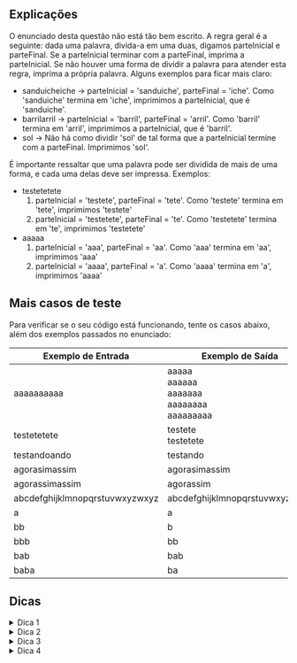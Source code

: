 ## Explicações
O enunciado desta questão não está tão bem escrito. A regra geral é a seguinte: dada uma palavra, divida-a em uma duas, digamos parteInicial e parteFinal. Se a parteInicial terminar com a parteFinal, imprima a parteInicial. Se não houver uma forma de dividir a palavra para atender esta regra, imprima a própria palavra.
Alguns exemplos para ficar mais claro:
- sanduicheiche -> parteInicial = 'sanduiche', parteFinal = 'iche'. Como 'sanduiche' termina em 'iche', imprimimos a parteInicial, que é 'sanduiche'.
- barrilarril -> parteInicial = 'barril', parteFinal = 'arril'. Como 'barril' termina em 'arril', imprimimos a parteInicial, que é 'barril'.
- sol -> Não há como dividir 'sol' de tal forma que a parteInicial termine com a parteFinal. Imprimimos 'sol'.

É importante ressaltar que uma palavra pode ser dividida de mais de uma forma, e cada uma delas deve ser impressa. Exemplos:
- testetetete
    1. parteInicial = 'testete', parteFinal = 'tete'. Como 'testete' termina em 'tete', imprimimos 'testete'
    1. parteInicial = 'testetete', parteFinal = 'te'. Como 'testetete' termina em 'te', imprimimos 'testetete'
- aaaaa
    1. parteInicial = 'aaa', parteFinal = 'aa'. Como 'aaa' termina em 'aa', imprimimos 'aaa'
    1. parteInicial = 'aaaa', parteFinal = 'a'. Como 'aaaa' termina em 'a', imprimimos 'aaaa'

## Mais casos de teste
Para verificar se o seu código está funcionando, tente os casos abaixo, além dos exemplos passados no enunciado:

| Exemplo de Entrada | Exemplo de Saída|
| ---|--- |
|aaaaaaaaaa|aaaaa<br />aaaaaa<br />aaaaaaa<br />aaaaaaaa<br />aaaaaaaaa|
|testetetete|testete<br />testetete|
|testandoando|testando|
|agorasimassim|agorasimassim|
|agorassimassim|agorassim|
|abcdefghijklmnopqrstuvwxyzwxyz|abcdefghijklmnopqrstuvwxyzwxyz|
|a|a|
|bb|b|
|bbb|bb|
|bab|bab|
|baba|ba|

## Dicas
<details> 
  <summary>Dica 1</summary>
   Como você pode garantir que todas as formas de dividir a palavra em duas serão testadas?
</details>
<details> 
  <summary>Dica 2</summary>
   Ao invés de checar caractere a caractere para verificar se uma palavra termina com outra, tente utilizar o método endsWith
</details>
<details> 
  <summary>Dica 3</summary>
   Lembre de garantir que todas as saídas de uma palavra sejam impressas, e de que elas estejam em ordem crescente de tamanho. Isso significa que você não deve utilizar um break e deve percorrer a palavra do início ao fim, e não do fim ao início.
</details>
<details> 
  <summary>Dica 4</summary>
   Lembre de imprimir a própria palavra caso não encontre uma forma de dividir.
</details>
